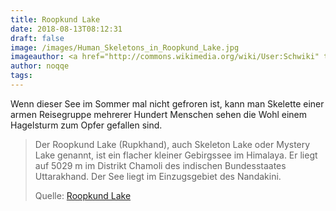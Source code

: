 ```yaml
---
title: Roopkund Lake
date: 2018-08-13T08:12:31
draft: false
image: /images/Human_Skeletons_in_Roopkund_Lake.jpg
imageauthor: <a href="http://commons.wikimedia.org/wiki/User:Schwiki" title="User:Schwiki">Schwiki</a>
author: noqqe
tags:
---
```


Wenn dieser See im Sommer mal nicht gefroren ist, kann man Skelette einer
armen Reisegruppe mehrerer Hundert Menschen sehen die Wohl einem Hagelsturm
zum Opfer gefallen sind.

> Der Roopkund Lake (Rupkhand), auch Skeleton Lake oder Mystery Lake genannt,
> ist ein flacher kleiner Gebirgssee im Himalaya.  Er liegt auf 5029 m im
> Distrikt Chamoli des indischen Bundesstaates Uttarakhand. Der See liegt im
> Einzugsgebiet des Nandakini.
>
> Quelle: [Roopkund Lake](https://de.wikipedia.org/wiki/Roopkund_Lake)
